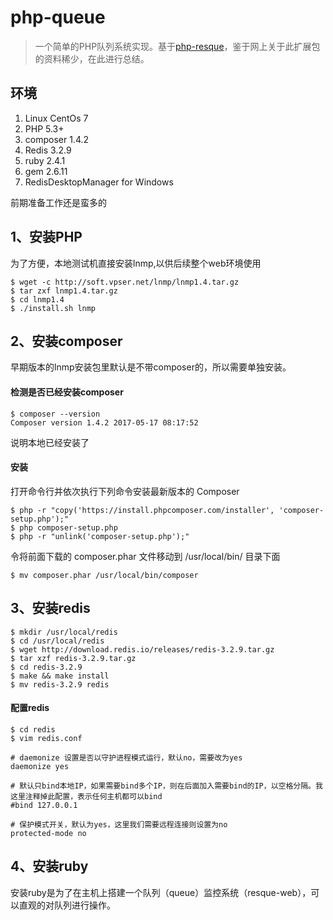 # php-queue
> 一个简单的PHP队列系统实现。基于[php-resque](https://github.com/chrisboulton/php-resque)，鉴于网上关于此扩展包的资料稀少，在此进行总结。

## 环境
1. Linux CentOs 7
2. PHP 5.3+
3. composer 1.4.2
4. Redis 3.2.9
5. ruby 2.4.1
6. gem 2.6.11
7. RedisDesktopManager for Windows

前期准备工作还是蛮多的

## 1、安装PHP
为了方便，本地测试机直接安装lnmp,以供后续整个web环境使用
```shell
$ wget -c http://soft.vpser.net/lnmp/lnmp1.4.tar.gz
$ tar zxf lnmp1.4.tar.gz
$ cd lnmp1.4
$ ./install.sh lnmp
```

## 2、安装composer
早期版本的lnmp安装包里默认是不带composer的，所以需要单独安装。

#### 检测是否已经安装composer
```shell
$ composer --version
Composer version 1.4.2 2017-05-17 08:17:52
```
说明本地已经安装了

#### 安装
打开命令行并依次执行下列命令安装最新版本的 Composer
```shell
$ php -r "copy('https://install.phpcomposer.com/installer', 'composer-setup.php');"
$ php composer-setup.php
$ php -r "unlink('composer-setup.php');"
```
令将前面下载的 composer.phar 文件移动到 /usr/local/bin/ 目录下面
```shell
$ mv composer.phar /usr/local/bin/composer
```

## 3、安装redis
```shell
$ mkdir /usr/local/redis
$ cd /usr/local/redis
$ wget http://download.redis.io/releases/redis-3.2.9.tar.gz
$ tar xzf redis-3.2.9.tar.gz
$ cd redis-3.2.9
$ make && make install
$ mv redis-3.2.9 redis
```
#### 配置redis
```shell
$ cd redis
$ vim redis.conf
```
```shell
# daemonize 设置是否以守护进程模式运行，默认no，需要改为yes
daemonize yes

# 默认只bind本地IP，如果需要bind多个IP，则在后面加入需要bind的IP，以空格分隔。我这里注释掉此配置，表示任何主机都可以bind
#bind 127.0.0.1

# 保护模式开关，默认为yes，这里我们需要远程连接则设置为no
protected-mode no
```

## 4、安装ruby
安装ruby是为了在主机上搭建一个队列（queue）监控系统（resque-web），可以直观的对队列进行操作。
